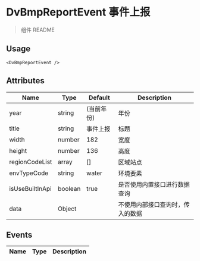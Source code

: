 # DvBmpReportEvent 事件上报

> 组件 README

## Usage

```vue
<DvBmpReportEvent />
```

## Attributes

| Name           | Type   | Default    | Description |
| -------------- | ------ | ---------- | ----------- |
| year           | string | (当前年份) | 年份        |
| title          | string | 事件上报   | 标题        |
| width          | number | 182        | 宽度        |
| height         | number | 136        | 高度        |
| regionCodeList | array  | []         | 区域站点    |
| envTypeCode    | string | water      | 环境要素    |
| isUseBuiltInApi| boolean | true      | 是否使用内置接口进行数据查询 |
| data           | Object |           | 不使用内部接口查询时，传入的数据 |

## Events

| Name | Type | Description |
| ---- | ---- | ----------- |
